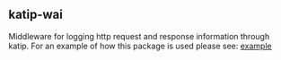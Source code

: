 ## katip-wai
Middleware for logging http request and response information through katip. 
For an example of how this package is used please see: [example](./example)
